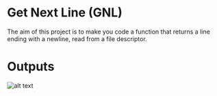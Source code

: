 # Get Next Line (GNL)
The aim of this project is to make you code a function that returns a line ending with a newline, read from a file descriptor.
# Outputs
![alt text](https://i.imgur.com/u4Li6AM.png) 
